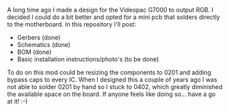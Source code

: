 A long time ago I made a design for the Videopac G7000 to output RGB. I decided I could do a bit better and opted for a mini pcb that solders directly to the motherboard. In this repository I'll post:

- Gerbers (done)
- Schematics (done)
- BOM (done)
- Basic installation instructions/photo's (to be done)

To do on this mod could be resizing the components to 0201 and adding bypass caps to every IC. When I designed this a couple of years ago I was not able to solder 0201 by hand so I stuck to 0402, which greatly diminished the available space on the board. If anyone feels like doing so... have a go at it! :-)
